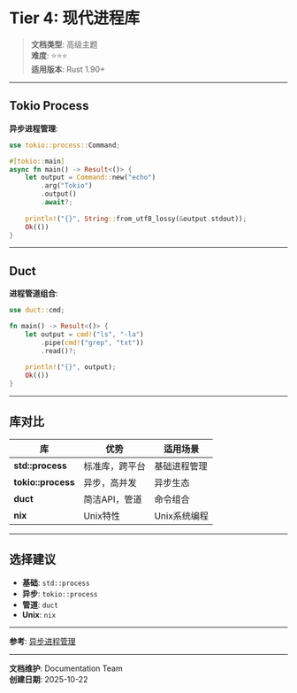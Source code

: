 # Tier 4: 现代进程库

> **文档类型**: 高级主题  
> **难度**: ⭐⭐⭐  
> **适用版本**: Rust 1.90+

---

## Tokio Process

**异步进程管理**:

```rust
use tokio::process::Command;

#[tokio::main]
async fn main() -> Result<()> {
    let output = Command::new("echo")
        .arg("Tokio")
        .output()
        .await?;
    
    println!("{}", String::from_utf8_lossy(&output.stdout));
    Ok(())
}
```

---

## Duct

**进程管道组合**:

```rust
use duct::cmd;

fn main() -> Result<()> {
    let output = cmd!("ls", "-la")
        .pipe(cmd!("grep", "txt"))
        .read()?;
    
    println!("{}", output);
    Ok(())
}
```

---

## 库对比

| 库 | 优势 | 适用场景 |
|----|------|---------|
| **std::process** | 标准库，跨平台 | 基础进程管理 |
| **tokio::process** | 异步，高并发 | 异步生态 |
| **duct** | 简洁API，管道 | 命令组合 |
| **nix** | Unix特性 | Unix系统编程 |

---

## 选择建议

- **基础**: `std::process`
- **异步**: `tokio::process`
- **管道**: `duct`
- **Unix**: `nix`

---

**参考**: [异步进程管理](../tier_02_guides/03_异步进程管理.md)

---

**文档维护**: Documentation Team  
**创建日期**: 2025-10-22
